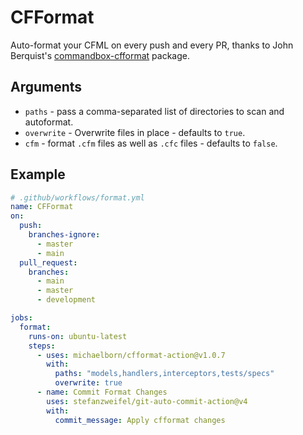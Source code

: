 # CFFormat

Auto-format your CFML on every push and every PR, thanks to John Berquist's [commandbox-cfformat](https://github.com/jcberquist/commandbox-cfformat) package.

## Arguments

* `paths` - pass a comma-separated list of directories to scan and autoformat.
* `overwrite` - Overwrite files in place - defaults to `true`.
* `cfm` - format `.cfm` files as well as `.cfc` files - defaults to `false`.

## Example

```yml
# .github/workflows/format.yml
name: CFFormat
on:
  push:
    branches-ignore:
      - master
      - main
  pull_request:
    branches:
      - main
      - master
      - development

jobs:
  format:
    runs-on: ubuntu-latest
    steps:
      - uses: michaelborn/cfformat-action@v1.0.7
        with:
          paths: "models,handlers,interceptors,tests/specs"
          overwrite: true
      - name: Commit Format Changes
        uses: stefanzweifel/git-auto-commit-action@v4
        with:
          commit_message: Apply cfformat changes
```